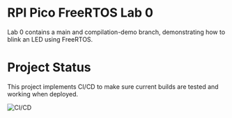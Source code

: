 # RPI Pico FreeRTOS Lab 0
Lab 0 contains a main and compilation-demo branch, demonstrating how to blink an LED using FreeRTOS. 


# Project Status
This project implements CI/CD to make sure current builds are tested and working when deployed.

![CI/CD](https://github.com/uofu-adv-emb-25/witt_perez_lab0/actions/workflows/main.yml/badge.svg?branch=compilation-demo)
